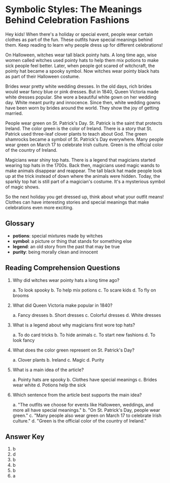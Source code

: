 # Symbolic Styles: The Meanings Behind Celebration Fashions

Hey kids! When there's a holiday or special event, people wear certain clothes as part of the fun. These outfits have special meanings behind them. Keep reading to learn why people dress up for different celebrations!

On Halloween, witches wear tall black pointy hats. A long time ago, wise women called witches used pointy hats to help them mix potions to make sick people feel better. Later, when people got scared of witchcraft, the pointy hat became a spooky symbol. Now witches wear pointy black hats as part of their Halloween costume.

Brides wear pretty white wedding dresses. In the old days, rich brides would wear fancy blue or pink dresses. But in 1840, Queen Victoria made white dresses popular. She wore a beautiful white gown on her wedding day. White meant purity and innocence. Since then, white wedding gowns have been worn by brides around the world. They show the joy of getting married.

People wear green on St. Patrick's Day. St. Patrick is the saint that protects Ireland. The color green is the color of Ireland. There is a story that St. Patrick used three-leaf clover plants to teach about God. The green shamrocks became a symbol of St. Patrick's Day everywhere. Many people wear green on March 17 to celebrate Irish culture. Green is the official color of the country of Ireland.

Magicians wear shiny top hats. There is a legend that magicians started wearing top hats in the 1700s. Back then, magicians used magic wands to make animals disappear and reappear. The tall black hat made people look up at the trick instead of down where the animals were hidden. Today, the sparkly top hat is still part of a magician's costume. It's a mysterious symbol of magic shows.

So the next holiday you get dressed up, think about what your outfit means! Clothes can have interesting stories and special meanings that make celebrations even more exciting.

## Glossary

- **potions**: special mixtures made by witches
- **symbol**: a picture or thing that stands for something else
- **legend**: an old story from the past that may be true
- **purity**: being morally clean and innocent

## Reading Comprehension Questions

1. Why did witches wear pointy hats a long time ago?

   a. To look spooky
   b. To help mix potions
   c. To scare kids
   d. To fly on brooms

2. What did Queen Victoria make popular in 1840?

   a. Fancy dresses
   b. Short dresses
   c. Colorful dresses
   d. White dresses

3. What is a legend about why magicians first wore top hats?

   a. To do card tricks
   b. To hide animals
   c. To start new fashions
   d. To look fancy

4. What does the color green represent on St. Patrick's Day?

   a. Clover plants
   b. Ireland
   c. Magic
   d. Purity

5. What is a main idea of the article?

   a. Pointy hats are spooky
   b. Clothes have special meanings
   c. Brides wear white
   d. Potions help the sick

6. Which sentence from the article best supports the main idea?

   a. "The outfits we choose for events like Halloween, weddings, and more all have special meanings."
   b. "On St. Patrick's Day, people wear green."
   c. "Many people also wear green on March 17 to celebrate Irish culture."
   d. "Green is the official color of the country of Ireland."

## Answer Key

1. b
2. d
3. b
4. b
5. b
6. a
